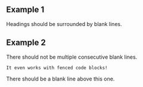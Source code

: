 ## Example 1
Headings should be surrounded by blank lines.
## Example 2
There should not be multiple consecutive blank lines.


```
It even works with fenced code blocks!
```
There should be a blank line above this one.
